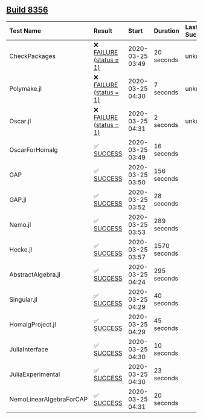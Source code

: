 ## [Build 8356](https://oscarci.mathematik.uni-kl.de/job/oscar/8356/)

| Test Name    | Result | Start | Duration | Last Success |
|:-------------|:-------|:------|:---------|:-------------|
| CheckPackages | ❌ [FAILURE (status = 1)](https://oscarci.mathematik.uni-kl.de/job/oscar/8356/artifact/logs/build-8356/CheckPackages.log) | 2020-03-25 03:49 | 20 seconds | unknown |
| Polymake.jl | ❌ [FAILURE (status = 1)](https://oscarci.mathematik.uni-kl.de/job/oscar/8356/artifact/logs/build-8356/Polymake.jl.log) | 2020-03-25 04:30 | 7 seconds | unknown |
| Oscar.jl | ❌ [FAILURE (status = 1)](https://oscarci.mathematik.uni-kl.de/job/oscar/8356/artifact/logs/build-8356/Oscar.jl.log) | 2020-03-25 04:31 | 2 seconds | unknown |
| OscarForHomalg | ✅ [SUCCESS](https://oscarci.mathematik.uni-kl.de/job/oscar/8356/artifact/logs/build-8356/OscarForHomalg.log) | 2020-03-25 03:49 | 16 seconds |  |
| GAP | ✅ [SUCCESS](https://oscarci.mathematik.uni-kl.de/job/oscar/8356/artifact/logs/build-8356/GAP.log) | 2020-03-25 03:50 | 156 seconds |  |
| GAP.jl | ✅ [SUCCESS](https://oscarci.mathematik.uni-kl.de/job/oscar/8356/artifact/logs/build-8356/GAP.jl.log) | 2020-03-25 03:52 | 28 seconds |  |
| Nemo.jl | ✅ [SUCCESS](https://oscarci.mathematik.uni-kl.de/job/oscar/8356/artifact/logs/build-8356/Nemo.jl.log) | 2020-03-25 03:53 | 289 seconds |  |
| Hecke.jl | ✅ [SUCCESS](https://oscarci.mathematik.uni-kl.de/job/oscar/8356/artifact/logs/build-8356/Hecke.jl.log) | 2020-03-25 03:57 | 1570 seconds |  |
| AbstractAlgebra.jl | ✅ [SUCCESS](https://oscarci.mathematik.uni-kl.de/job/oscar/8356/artifact/logs/build-8356/AbstractAlgebra.jl.log) | 2020-03-25 04:24 | 295 seconds |  |
| Singular.jl | ✅ [SUCCESS](https://oscarci.mathematik.uni-kl.de/job/oscar/8356/artifact/logs/build-8356/Singular.jl.log) | 2020-03-25 04:29 | 40 seconds |  |
| HomalgProject.jl | ✅ [SUCCESS](https://oscarci.mathematik.uni-kl.de/job/oscar/8356/artifact/logs/build-8356/HomalgProject.jl.log) | 2020-03-25 04:29 | 45 seconds |  |
| JuliaInterface | ✅ [SUCCESS](https://oscarci.mathematik.uni-kl.de/job/oscar/8356/artifact/logs/build-8356/JuliaInterface.log) | 2020-03-25 04:30 | 10 seconds |  |
| JuliaExperimental | ✅ [SUCCESS](https://oscarci.mathematik.uni-kl.de/job/oscar/8356/artifact/logs/build-8356/JuliaExperimental.log) | 2020-03-25 04:30 | 23 seconds |  |
| NemoLinearAlgebraForCAP | ✅ [SUCCESS](https://oscarci.mathematik.uni-kl.de/job/oscar/8356/artifact/logs/build-8356/NemoLinearAlgebraForCAP.log) | 2020-03-25 04:31 | 20 seconds |  |
